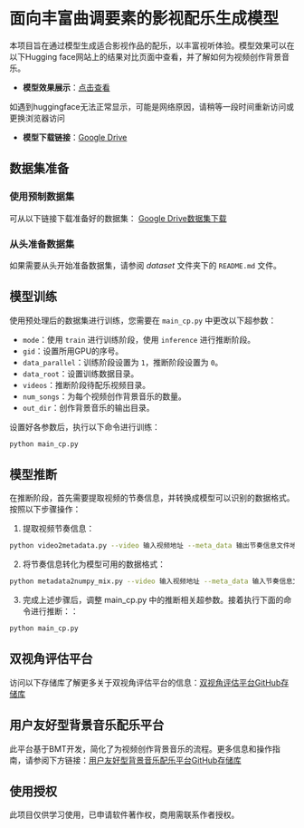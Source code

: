# 面向丰富曲调要素的影视配乐生成模型

本项目旨在通过模型生成适合影视作品的配乐，以丰富视听体验。模型效果可以在以下Hugging face网站上的结果对比页面中查看，并了解如何为视频创作背景音乐。

- **模型效果展示**：[点击查看](https://huggingface.co/spaces/bingshuang21/BM-Transformer)

如遇到huggingface无法正常显示，可能是网络原因，请稍等一段时间重新访问或更换浏览器访问

- **模型下载链接**：[Google Drive](https://drive.google.com/file/d/1HdGrn1PsusQZxS69zOX6w-8_WHFtSXQ6/view?usp=drive_link)

## 数据集准备

### 使用预制数据集
可从以下链接下载准备好的数据集：
[Google Drive数据集下载](https://drive.google.com/drive/folders/1DkPQa4rACMLiJIJHW5XFLRjvstZpjPzp?usp=drive_link)

### 从头准备数据集
如果需要从头开始准备数据集，请参阅 *dataset* 文件夹下的 `README.md` 文件。

## 模型训练

使用预处理后的数据集进行训练，您需要在 `main_cp.py` 中更改以下超参数：

- `mode`：使用 `train` 进行训练阶段，使用 `inference` 进行推断阶段。
- `gid`：设置所用GPU的序号。
- `data_parallel`：训练阶段设置为 `1`，推断阶段设置为 `0`。
- `data_root`：设置训练数据目录。
- `videos`：推断阶段待配乐视频目录。
- `num_songs`：为每个视频创作背景音乐的数量。
- `out_dir`：创作背景音乐的输出目录。

设置好各参数后，执行以下命令进行训练：
```bash
python main_cp.py
```

## 模型推断

在推断阶段，首先需要提取视频的节奏信息，并转换成模型可以识别的数据格式。按照以下步骤操作：

1. 提取视频节奏信息：

```bash
python video2metadata.py --video 输入视频地址 --meta_data 输出节奏信息文件地址 --is_tempo 1 --my_tempo 若使用用户指定节奏，在此设定 --is_path 1
```

2. 将节奏信息转化为模型可用的数据格式：

```bash
python metadata2numpy_mix.py --video 输入视频地址 --meta_data 输入节奏信息文件地址 --is_path 1 --out_dir 视频节奏输出目录
```

3. 完成上述步骤后，调整 main_cp.py 中的推断相关超参数。接着执行下面的命令进行推断：：

```bash
python main_cp.py
```
## 双视角评估平台

访问以下存储库了解更多关于双视角评估平台的信息：[双视角评估平台GitHub存储库](https://github.com/binghuang21/bgm-evaluation-platform.git)

## 用户友好型背景音乐配乐平台

此平台基于BMT开发，简化了为视频创作背景音乐的流程。更多信息和操作指南，请参阅下方链接：[用户友好型背景音乐配乐平台GitHub存储库](https://github.com/binghuang21/soundtrack-platform.git)

## 使用授权

此项目仅供学习使用，已申请软件著作权，商用需联系作者授权。

<!-- # **面向丰富曲调要素的影视配乐生成模型**

为展示模型效果，本文在 Hugging face 上构建了结果对比网页，可见：https://huggingface.co/spaces/bingshuang21/BM-Transformer
用户可以查看上方链接观看模型效果，以及了解如何操作平台为视频创作需要的背景音乐。

模型下载：https://drive.google.com/file/d/1HdGrn1PsusQZxS69zOX6w-8_WHFtSXQ6/view?usp=drive_link

### 数据集准备
**使用准备好的数据集：**

从https://drive.google.com/drive/folders/1DkPQa4rACMLiJIJHW5XFLRjvstZpjPzp?usp=drive_link处下载。

**从头开始准备数据集：**详见*dataset*文件夹下README.md。

### 模型训练
使用预处理后的数据，训练只需更改 main_cp.py 中的超参数，参数说明如下：
• mode：训练阶段使用“train”，推断阶段使用“inference”。
• gid：设置所用 GPU 的序号。
• data_parallel：训练阶段为 1，推断阶段为 0。
• data_root：训练数据目录。
• videos：推断阶段待配乐视频目录。
• num_songs：推断阶段为每个视频创作背景音乐的数量。
• out_dir：推断阶段创作背景音乐的输出目录。
清楚各参数含义并设定后，运行 $python main_cp.py$ 即可进行训练。

### 模型推断
推理阶段首先要提取视频的节奏信息，转换为原始推理数据，请遵循以下步骤：
(1) $python video2metadata.py$ 提取视频节奏信息。
• video：输入视频地址。
• meta_data：输出节奏信息文件的地址。
• is_tempo：1 为用户指定节奏，0 为模型自动提取节奏。
• my_tempo：若选择用户指定节奏，则在此处设定节奏。
• is_path：1 代表输入视频目录，0 代表输入单个视频文件。
(2) $python metadata2numpy_mix.py$ 将视频节奏信息转化为原始推断数据。
• video：输入视频地址。
• meta_data：输入节奏信息文件的地址。
• is_path：1 代表输入视频目录，0 代表输入单个视频文件。
• out_dir：视频节奏输出目录。
提取得到视频节奏信息后，调整 main_cp.py 中相应推断超参数，运行 $python main_cp.py$ 即可进行推断。可从谷歌云盘下载本文训练好的模型进行推断。

### 双视角评估平台
详见存储库：https://github.com/binghuang21/bgm-evaluation-platform.git

### 用户友好型背景音乐配乐平台
此平台是基于BMT开发的用户友好型背景音乐配乐平台，用户可以查看上方链接观看模型效果，以及了解如何操作平台为视频创作需要的背景音乐。详见存储库：https://github.com/binghuang21/soundtrack-platform.git -->